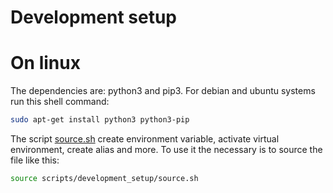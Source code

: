 # Development setup

# On linux

The dependencies are: python3 and pip3. For debian and ubuntu systems run this shell command:

```Bash
sudo apt-get install python3 python3-pip
```

The script [source.sh](source.sh) create environment variable, activate virtual environment, create alias and more.
To use it the necessary is to source the file like this:

```Bash
source scripts/development_setup/source.sh
```
